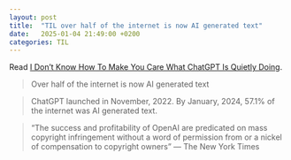 ```yaml
---
layout: post
title:  "TIL over half of the internet is now AI generated text"
date:   2025-01-04 21:49:00 +0200
categories: TIL
---
```

Read [I Don’t Know How To Make You Care What ChatGPT Is Quietly Doing](https://medium.com/the-generator/i-dont-know-how-to-make-you-care-what-chatgpt-is-quietly-doing-8177dfcfb486).

> Over half of the internet is now AI generated text

> ChatGPT launched in November, 2022. By January, 2024, 57.1% of the internet was AI generated text.

> “The success and profitability of OpenAI are predicated on mass copyright infringement without a word of permission from or a nickel of compensation to copyright owners” — The New York Times
